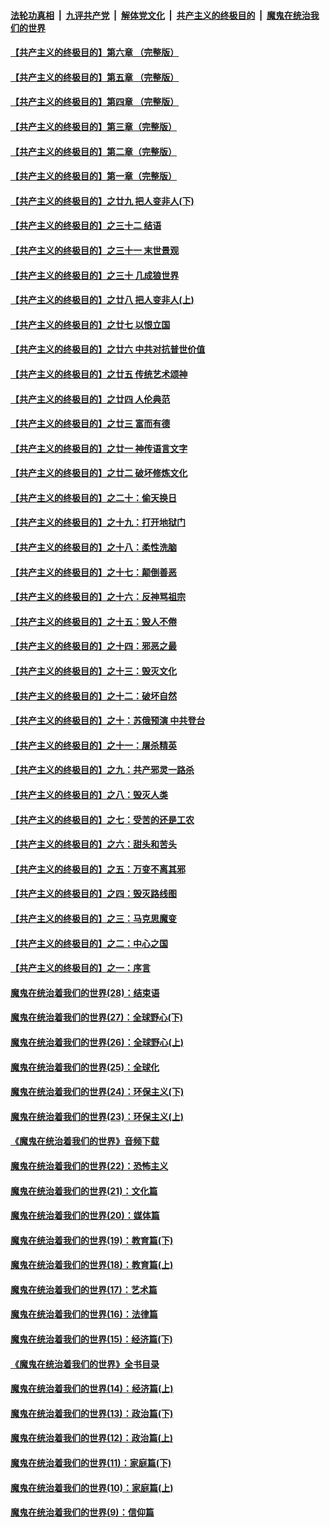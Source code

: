 

####  [法轮功真相](../../../../basic/blob/master/README.md?t=06180031) &nbsp;|&nbsp; [九评共产党](../../../../9ping.md/blob/master/README.md?t=06180031) &nbsp;|&nbsp; [解体党文化](../../../../jtdwh.md/blob/master/README.md?t=06180031)  &nbsp;|&nbsp; [共产主义的终极目的](../../../../gczydzjmd.md/blob/master/README.md?t=06180031) &nbsp;|&nbsp; [魔鬼在统治我们的世界](../../../../mgztzwmdsj.md/blob/master/README.md?t=06180031) 

#### [【共产主义的终极目的】第六章 （完整版）](../pages/nsc422/n11428913.md?t=06180031) 

#### [【共产主义的终极目的】第五章 （完整版）](../pages/nsc422/n11428912.md?t=06180031) 

#### [【共产主义的终极目的】第四章 （完整版）](../pages/nsc422/n11428907.md?t=06180031) 

#### [【共产主义的终极目的】第三章（完整版）](../pages/nsc422/n11428848.md?t=06180031) 

#### [【共产主义的终极目的】第二章（完整版）](../pages/nsc422/n11428831.md?t=06180031) 

#### [【共产主义的终极目的】第一章（完整版）](../pages/nsc422/n11417651.md?t=06180031) 

#### [【共产主义的终极目的】之廿九 把人变非人(下)](../pages/nsc422/n11344140.md?t=06180031) 

#### [【共产主义的终极目的】之三十二 结语](../pages/nsc422/n11360535.md?t=06180031) 

#### [【共产主义的终极目的】之三十一 末世景观](../pages/nsc422/n11351129.md?t=06180031) 

#### [【共产主义的终极目的】之三十 几成狼世界](../pages/nsc422/n11348280.md?t=06180031) 

#### [【共产主义的终极目的】之廿八 把人变非人(上)](../pages/nsc422/n11340492.md?t=06180031) 

#### [【共产主义的终极目的】之廿七 以恨立国](../pages/nsc422/n11336944.md?t=06180031) 

#### [【共产主义的终极目的】之廿六 中共对抗普世价值](../pages/nsc422/n11324785.md?t=06180031) 

#### [【共产主义的终极目的】之廿五 传统艺术颂神](../pages/nsc422/n11296396.md?t=06180031) 

#### [【共产主义的终极目的】之廿四 人伦典范](../pages/nsc422/n11296397.md?t=06180031) 

#### [【共产主义的终极目的】之廿三 富而有德](../pages/nsc422/n11283598.md?t=06180031) 

#### [【共产主义的终极目的】之廿一 神传语言文字](../pages/nsc422/n11263265.md?t=06180031) 

#### [【共产主义的终极目的】之廿二 破坏修炼文化](../pages/nsc422/n11245728.md?t=06180031) 

#### [【共产主义的终极目的】之二十：偷天换日](../pages/nsc422/n11238846.md?t=06180031) 

#### [【共产主义的终极目的】之十九：打开地狱门](../pages/nsc422/n11206376.md?t=06180031) 

#### [【共产主义的终极目的】之十八：柔性洗脑](../pages/nsc422/n11199994.md?t=06180031) 

#### [【共产主义的终极目的】之十七：颠倒善恶](../pages/nsc422/n11179782.md?t=06180031) 

#### [【共产主义的终极目的】之十六：反神骂祖宗](../pages/nsc422/n11166798.md?t=06180031) 

#### [【共产主义的终极目的】之十五：毁人不倦](../pages/nsc422/n11166792.md?t=06180031) 

#### [【共产主义的终极目的】之十四：邪恶之最](../pages/nsc422/n11150249.md?t=06180031) 

#### [【共产主义的终极目的】之十三：毁灭文化](../pages/nsc422/n11135227.md?t=06180031) 

#### [【共产主义的终极目的】之十二：破坏自然](../pages/nsc422/n11135214.md?t=06180031) 

#### [【共产主义的终极目的】之十：苏俄预演 中共登台](../pages/nsc422/n11118424.md?t=06180031) 

#### [【共产主义的终极目的】之十一：屠杀精英](../pages/nsc422/n11118442.md?t=06180031) 

#### [【共产主义的终极目的】之九：共产邪灵一路杀](../pages/nsc422/n11114139.md?t=06180031) 

#### [【共产主义的终极目的】之八：毁灭人类](../pages/nsc422/n11108503.md?t=06180031) 

#### [【共产主义的终极目的】之七：受苦的还是工农](../pages/nsc422/n11101809.md?t=06180031) 

#### [【共产主义的终极目的】之六：甜头和苦头](../pages/nsc422/n11096971.md?t=06180031) 

#### [【共产主义的终极目的】之五：万变不离其邪](../pages/nsc422/n11091285.md?t=06180031) 

#### [【共产主义的终极目的】之四：毁灭路线图](../pages/nsc422/n11086284.md?t=06180031) 

#### [【共产主义的终极目的】之三：马克思魔变](../pages/nsc422/n11061941.md?t=06180031) 

#### [【共产主义的终极目的】之二：中心之国](../pages/nsc422/n11047728.md?t=06180031) 

#### [【共产主义的终极目的】之一：序言](../pages/nsc422/n11086077.md?t=06180031) 

#### [魔鬼在统治着我们的世界(28)：结束语](../pages/nsc422/n10936246.md?t=06180031) 

#### [魔鬼在统治着我们的世界(27)：全球野心(下)](../pages/nsc422/n10928319.md?t=06180031) 

#### [魔鬼在统治着我们的世界(26)：全球野心(上)](../pages/nsc422/n10900318.md?t=06180031) 

#### [魔鬼在统治着我们的世界(25)：全球化](../pages/nsc422/n10788205.md?t=06180031) 

#### [魔鬼在统治着我们的世界(24)：环保主义(下)](../pages/nsc422/n10695307.md?t=06180031) 

#### [魔鬼在统治着我们的世界(23)：环保主义(上)](../pages/nsc422/n10688613.md?t=06180031) 

#### [《魔鬼在统治着我们的世界》音频下载](../pages/nsc422/n10635553.md?t=06180031) 

#### [魔鬼在统治着我们的世界(22)：恐怖主义](../pages/nsc422/n10614727.md?t=06180031) 

#### [魔鬼在统治着我们的世界(21)：文化篇](../pages/nsc422/n10597706.md?t=06180031) 

#### [魔鬼在统治着我们的世界(20)：媒体篇](../pages/nsc422/n10586579.md?t=06180031) 

#### [魔鬼在统治着我们的世界(19)：教育篇(下)](../pages/nsc422/n10564808.md?t=06180031) 

#### [魔鬼在统治着我们的世界(18)：教育篇(上)](../pages/nsc422/n10526970.md?t=06180031) 

#### [魔鬼在统治着我们的世界(17)：艺术篇](../pages/nsc422/n10499093.md?t=06180031) 

#### [魔鬼在统治着我们的世界(16)：法律篇](../pages/nsc422/n10485969.md?t=06180031) 

#### [魔鬼在统治着我们的世界(15)：经济篇(下)](../pages/nsc422/n10469975.md?t=06180031) 

#### [《魔鬼在统治着我们的世界》全书目录](../pages/nsc422/n10464261.md?t=06180031) 

#### [魔鬼在统治着我们的世界(14)：经济篇(上)](../pages/nsc422/n10457370.md?t=06180031) 

#### [魔鬼在统治着我们的世界(13)：政治篇(下)](../pages/nsc422/n10448270.md?t=06180031) 

#### [魔鬼在统治着我们的世界(12)：政治篇(上)](../pages/nsc422/n10444576.md?t=06180031) 

#### [魔鬼在统治着我们的世界(11)：家庭篇(下)](../pages/nsc422/n10440961.md?t=06180031) 

#### [魔鬼在统治着我们的世界(10)：家庭篇(上)](../pages/nsc422/n10435448.md?t=06180031) 

#### [魔鬼在统治着我们的世界(9)：信仰篇](../pages/nsc422/n10432159.md?t=06180031) 

